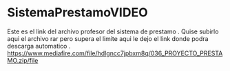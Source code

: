 # SistemaPrestamoVIDEO

Este es el link del archivo profesor del sistema de prestamo . Quise subirlo aqui el archivo rar pero supera el limite aqui le dejo el link donde podra descarga automatico . 
https://www.mediafire.com/file/hdlgncc7jpbxm8q/036_PROYECTO_PRESTAMO.zip/file
